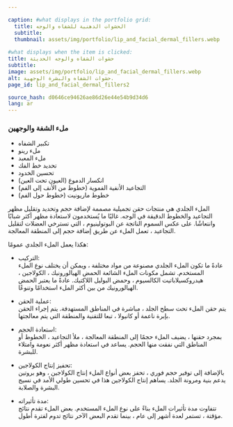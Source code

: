 ```yaml
---

caption: #what displays in the portfolio grid:
  title: الحشوات الدهنية للشفاه والوجه
  subtitle: 
  thumbnail: assets/img/portfolio/lip_and_facial_dermal_fillers.webp
  
#what displays when the item is clicked:
title: حشوات الشفاه والوجه الحديثة
subtitle: 
image: assets/img/portfolio/lip_and_facial_dermal_fillers.webp
alt: حشوات الشفاه والبشرة الوجهية.
page_id: lip_and_facial_dermal_fillers2

source_hash: d0646ce94626ae86d26e44e54b9d34d6
lang: ar
---
```

### ملء الشفة والوجهين
- تكبير الشفاه
- ملء رينو
- ملء المعبد
- تحديد خط الفك
- تحسين الخدود
- انكسار الدموع (العيون تحت العين)
- التجاعيد الأنفية الفموية (خطوط من الأنف إلى الفم)
- خطوط ماريونيت (خطوط حول الفم)

الملء الجلدي هي منتجات حقن تجميلية مصممة لإضافة حجم وتحديد وتقليل مظهر التجاعيد والخطوط الدقيقة في الوجه. غالبًا ما يُستخدمون لاستعادة مظهر أكثر شبابًا وانتعاشًا. على عكس السموم الناتجة عن البوتولينيوم ، التي تسترخي العضلات لتقليل التجاعيد ، تعمل الملء عن طريق إضافة حجم إلى المنطقة المعالجة.

هكذا يعمل الملء الجلدي عمومًا:
- التركيب:  
  عادةً ما تكون الملء الجلدي مصنوعة من مواد مختلفة ، ويمكن أن يختلف نوع الملء المستخدم. تشمل مكونات الملء الشائعة الحمض الهيالورونيك ، الكولاجين ، هيدروكسيلاباتيت الكالسيوم ، وحمض البوليل اللاكتيك. عادةً ما يعتبر الحمض الهيالورونيك من بين أكثر الملء استخدامًا وتنوعًا.

- عملية الحقن:  
  يتم حقن الملء تحت سطح الجلد ، مباشرة في المناطق المستهدفة. يتم إجراء الحقن بإبرة ناعمة أو كانيولا ، تبعا للتقنية والمنطقة التي يتم معالجتها.

- استعادة الحجم:  
  بمجرد حقنها ، يضيف الملء حجمًا إلى المنطقة المعالجة ، ملأ التجاعيد ، الخطوط أو المناطق التي نفقت منها الحجم. يساعد في استعادة مظهر أكثر نعومة وامتلاء للبشرة.

- تحفيز إنتاج الكولاجين:  
  بالإضافة إلى توفير حجم فوري ، تحفز بعض أنواع الملء إنتاج الكولاجين ، وهو بروتين يدعم بنية ومرونة الجلد. يساهم إنتاج الكولاجين هذا في تحسين طولي الأمد في نسيج البشرة والصلابة.

- مدة تأثيراته:  
  تتفاوت مدة تأثيرات الملء بناءً على نوع الملء المستخدم. بعض الملء تقدم نتائج مؤقتة ، تستمر لعدة أشهر إلى عام ، بينما تقدم البعض الآخر نتائج تدوم لفترة أطول.